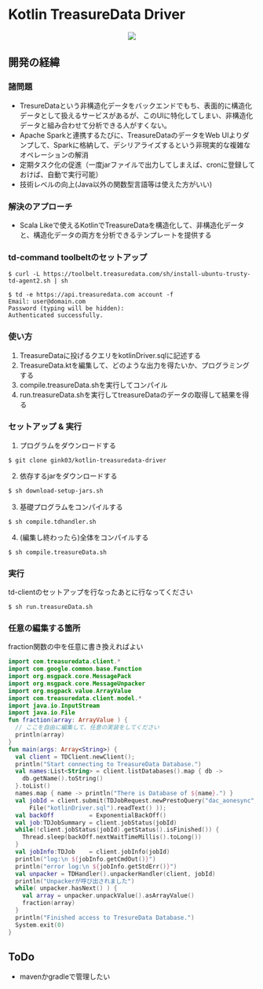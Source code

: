 # Kotlin TreasureData Driver

<p align="center">
  <img src="https://cloud.githubusercontent.com/assets/4949982/24949397/6cb8e15c-1fa8-11e7-94d6-e96622d1f4b4.png">
</p>


## 開発の経緯

### 諸問題
- TresureDataという非構造化データをバックエンドでもち、表面的に構造化データとして扱えるサービスがあるが、このUIに特化してしまい、非構造化データと組み合わせて分析できる人がすくない。
- Apache Sparkと連携するたびに、TreasureDataのデータをWeb UIよりダンプして、Sparkに格納して、デシリアライズするという非現実的な複雑なオペレーションの解消
- 定期タスク化の促進（一度jarファイルで出力してしまえば、cronに登録しておけば、自動で実行可能）
- 技術レベルの向上(Java以外の関数型言語等は使えた方がいい)

### 解決のアプローチ
- Scala Likeで使えるKotlinでTreasureDataを構造化して、非構造化データと、構造化データの両方を分析できるテンプレートを提供する

### td-command toolbeltのセットアップ
```console
$ curl -L https://toolbelt.treasuredata.com/sh/install-ubuntu-trusty-td-agent2.sh | sh
```

```console
$ td -e https://api.treasuredata.com account -f
Email: user@domain.com
Password (typing will be hidden):
Authenticated successfully.
```


### 使い方
1. TreasureDataに投げるクエリをkotlinDriver.sqlに記述する
2. TreasureData.ktを編集して、どのような出力を得たいか、プログラミングする
3. compile.treasureData.shを実行してコンパイル
4. run.treasureData.shを実行してtreasureDataのデータの取得して結果を得る

### セットアップ & 実行
1. プログラムをダウンロードする
```console
$ git clone gink03/kotlin-treasuredata-driver
```
2. 依存するjarをダウンロードする
```sh
$ sh download-setup-jars.sh
```
3. 基礎プログラムをコンパイルする
```console
$ sh compile.tdhandler.sh
```
4. (編集し終わったら)全体をコンパイルする
```console
$ sh compile.treasureData.sh 
```

### 実行
td-clientのセットアップを行なったあとに行なってください
```console
$ sh run.treasureData.sh
```

### 任意の編集する箇所
fraction関数の中を任意に書き換えればよい  
```kotlin
import com.treasuredata.client.*
import com.google.common.base.Function
import org.msgpack.core.MessagePack
import org.msgpack.core.MessageUnpacker
import org.msgpack.value.ArrayValue
import com.treasuredata.client.model.*
import java.io.InputStream
import java.io.File
fun fraction(array: ArrayValue ) {
  // ここを自由に編集して、任意の実装をしてください
  println(array)
}
fun main(args: Array<String>) {
  val client = TDClient.newClient();
  println("Start connecting to TreasureData Database.")
  val names:List<String> = client.listDatabases().map { db ->
    db.getName().toString()
  }.toList()
  names.map { name -> println("There is Database of ${name}.") }
  val jobId = client.submit(TDJobRequest.newPrestoQuery("dac_aonesync",
      File("kotlinDriver.sql").readText() ));
  val backOff          = ExponentialBackOff()
  val job:TDJobSummary = client.jobStatus(jobId)
  while(!client.jobStatus(jobId).getStatus().isFinished()) {
    Thread.sleep(backOff.nextWaitTimeMillis().toLong())
  }
  val jobInfo:TDJob    = client.jobInfo(jobId)
  println("log:\n ${jobInfo.getCmdOut()}")
  println("error log:\n ${jobInfo.getStdErr()}")
  val unpacker = TDHandler().unpackerHandler(client, jobId)
  println("Unpackerが呼び出されました")
  while( unpacker.hasNext() ) {
    val array = unpacker.unpackValue().asArrayValue()
    fraction(array)
  }
  println("Finished access to TresureData Database.")
  System.exit(0)
}
```

## ToDo
- mavenかgradleで管理したい
